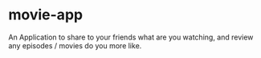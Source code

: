 # movie-app

An Application to share to your friends what are you watching, and review any episodes / movies do you more like.
